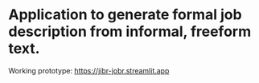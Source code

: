# Application to generate formal job description from informal, freeform text.

Working prototype:
https://jibr-jobr.streamlit.app
